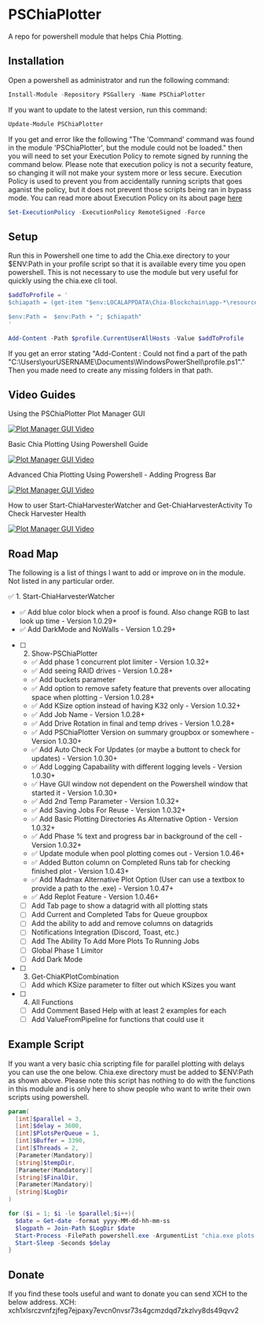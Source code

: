 # PSChiaPlotter

A repo for powershell module that helps Chia Plotting. 

## Installation
Open a powershell as administrator and run the following command:
```Powershell
Install-Module -Repository PSGallery -Name PSChiaPlotter
```

If you want to update to the latest version, run this command:
```Powershell
Update-Module PSChiaPlotter
```

If you get and error like the following "The 'Command' command was found in the module 'PSChiaPlotter', but the module could not be loaded." then you will need to set your Execution Policy to remote signed by running the command below. Please note that execution policy is not a security feature, so changing it will not make your system more or less secure. Execution Policy is used to prevent you from accidentally running scripts that goes aganist the policy, but it does not prevent those scripts being ran in bypass mode. You can read more about Execution Policy on its about page [here](https://docs.microsoft.com/en-us/powershell/module/microsoft.powershell.core/about/about_execution_policies?view=powershell-7.1)
```Powershell
Set-ExecutionPolicy -ExecutionPolicy RemoteSigned -Force
```

## Setup
Run this in Powershell one time to add the Chia.exe directory to your $ENV:Path in your profile script so that it is available every time you open powershell. This is not necessary to use the module but very useful for quickly using the chia.exe cli tool.

```Powershell
$addToProfile = '
$chiapath = (get-item "$env:LOCALAPPDATA\Chia-Blockchain\app-*\resources\app.asar.unpacked\daemon\").fullname

$env:Path =  $env:Path + "; $chiapath"
'

Add-Content -Path $profile.CurrentUserAllHosts -Value $addToProfile
```

If you get an error stating "Add-Content : Could not find a part of the path "C:\Users\yourUSERNAME\Documents\WindowsPowerShell\profile.ps1"." Then you made need to create any missing folders in that path.

## Video Guides
Using the PSChiaPlotter Plot Manager GUI

[![Plot Manager GUI Video](https://img.youtube.com/vi/ka4hb82r3Y8/0.jpg)](https://www.youtube.com/watch?v=ka4hb82r3Y8)

Basic Chia Plotting Using Powershell Guide

[![Plot Manager GUI Video](https://img.youtube.com/vi/FJ6zAeDji5A/0.jpg)](https://www.youtube.com/watch?v=FJ6zAeDji5A)

Advanced Chia Plotting Using Powershell - Adding Progress Bar

[![Plot Manager GUI Video](https://img.youtube.com/vi/nJcgnJHgQF4/0.jpg)](https://www.youtube.com/watch?v=nJcgnJHgQF4)

How to user Start-ChiaHarvesterWatcher and Get-ChiaHarvesterActivity To Check Harvester Health

[![Plot Manager GUI Video](https://img.youtube.com/vi/wOLakMJDLTw/0.jpg)](https://www.youtube.com/watch?v=wOLakMJDLTw)

## Road Map
The following is a list of things I want to add or improve on in the module. Not listed in any particular order.

:white_check_mark: 1. Start-ChiaHarvesterWatcher
  - :white_check_mark: Add blue color block when a proof is found. Also change RGB to last look up time - Version 1.0.29+
  - :white_check_mark: Add DarkMode and NoWalls - Version 1.0.29+
- [ ] 2. Show-PSChiaPlotter 
  - :white_check_mark: Add phase 1 concurrent plot limiter - Version 1.0.32+
  - :white_check_mark: Add seeing RAID drives - Version 1.0.28+
  - :white_check_mark: Add buckets parameter
  - :white_check_mark: Add option to remove safety feature that prevents over allocating space when plotting - Version 1.0.28+
  - :white_check_mark: Add KSize option instead of having K32 only - Version 1.0.32+
  - :white_check_mark: Add Job Name - Version 1.0.28+
  - :white_check_mark: Add Drive Rotation in final and temp drives - Version 1.0.28+
  - :white_check_mark: Add PSChiaPlotter Version on summary groupbox or somewhere - Version 1.0.30+
  - :white_check_mark: Add Auto Check For Updates (or maybe a buttont to check for updates) - Version 1.0.30+
  - :white_check_mark: Add Logging Capabaility with different logging levels - Version 1.0.30+
  - :white_check_mark: Have GUI window not dependent on the Powershell window that started it - Version 1.0.30+
  - :white_check_mark: Add 2nd Temp Parameter - Version 1.0.32+
  - :white_check_mark: Add Saving Jobs For Reuse - Version 1.0.32+
  - :white_check_mark: Add Basic Plotting Directories As Alternative Option - Version 1.0.32+
  - :white_check_mark: Add Phase % text and progress bar in background of the cell - Version 1.0.32+
  - :white_check_mark: Update module when pool plotting comes out - Version 1.0.46+
  - :white_check_mark: Added Button column on Completed Runs tab for checking finished plot - Version 1.0.43+
  - :white_check_mark: Add Madmax Alternative Plot Option (User can use a textbox to provide a path to the .exe) - Version 1.0.47+
  - :white_check_mark: Add Replot Feature - Version 1.0.46+
  - [ ] Add Tab page to show a datagrid with all plotting stats
  - [ ] Add Current and Completed Tabs for Queue groupbox 
  - [ ] Add the ability to add and remove columns on datagrids  
  - [ ] Notifications Integration (Discord, Toast, etc.)
  - [ ] Add The Ability To Add More Plots To Running Jobs
  - [ ] Global Phase 1 Limitor
  - [ ] Add Dark Mode
  
- [ ] 3. Get-ChiaKPlotCombination
  - [ ] Add which KSize parameter to filter out which KSizes you want
- [ ] 4. All Functions
  - [ ] Add Comment Based Help with at least 2 examples for each
  - [ ] Add ValueFromPipeline for functions that could use it

## Example Script
If you want a very basic chia scripting file for parallel plotting with delays you can use the one below. Chia.exe directory must be added to $ENV:Path as shown above. Please note this script has nothing to do with the functions in this module and is only here to show people who want to write their own scripts using powershell.
```Powershell
param(
  [int]$parallel = 3,
  [int]$delay = 3600,
  [int]$PlotsPerQueue = 1,
  [int]$Buffer = 3390,
  [int]$Threads = 2,
  [Parameter(Mandatory)]
  [string]$tempDir,
  [Parameter(Mandatory)]
  [string]$FinalDir,
  [Parameter(Mandatory)]
  [string]$LogDir
)

for ($i = 1; $i -le $parallel;$i++){
  $date = Get-date -format yyyy-MM-dd-hh-mm-ss
  $logpath = Join-Path $LogDir $date
  Start-Process -FilePath powershell.exe -ArgumentList "chia.exe plots create -n $plotsperQueue -b $Buffer -r $Threads -t $tempDir -d $FinalDir | Tee-Object -FilePath $($LogPath)_$($i).log"
  Start-Sleep -Seconds $delay
}
```

## Donate
If you find these tools useful and want to donate you can send XCH to the below address.
XCH: xch1xlsrczvnfzjfeg7ejpaxy7evcn0nvsr73s4gcmzdqd7zkzlvy8ds49qvv2
